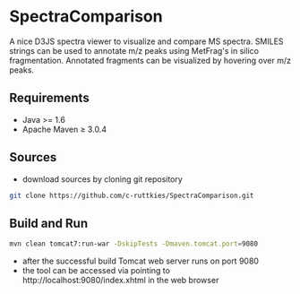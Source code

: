 # SpectraComparison
A nice D3JS spectra viewer to visualize and compare MS spectra. SMILES strings can be used to annotate m/z peaks using MetFrag's in silico fragmentation. Annotated fragments can be visualized by hovering over m/z peaks.

## Requirements
- Java >= 1.6
- Apache Maven ≥ 3.0.4

## Sources
- download sources by cloning git repository<br>
```bash
git clone https://github.com/c-ruttkies/SpectraComparison.git
```

## Build and Run
```bash
mvn clean tomcat7:run-war -DskipTests -Dmaven.tomcat.port=9080
```
- after the successful build Tomcat web server runs on port 9080<br>
- the tool can be accessed via pointing to http://localhost:9080/index.xhtml in the web browser<br>
